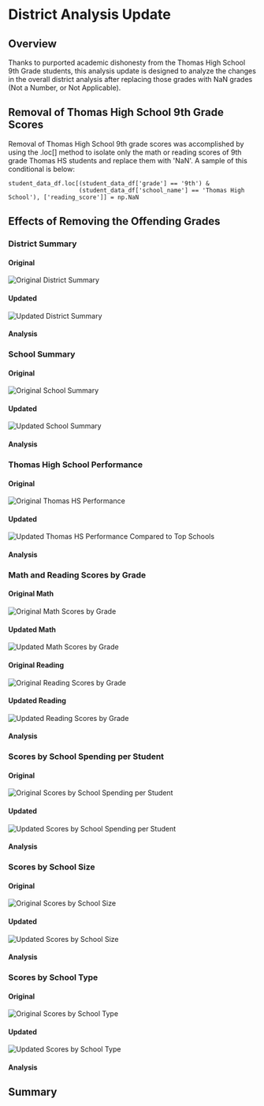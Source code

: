 # District Analysis Update

## Overview
Thanks to purported academic dishonesty from the Thomas High School 9th Grade students, this analysis update is designed to analyze the changes in the overall district analysis after replacing those grades with NaN grades (Not a Number, or Not Applicable).

## Removal of Thomas High School 9th Grade Scores
Removal of Thomas High School 9th grade scores was accomplished by using the .loc[] method to isolate only the math or reading scores of 9th grade Thomas HS students and replace them with 'NaN'.  A sample of this conditional is below:
```
student_data_df.loc[(student_data_df['grade'] == '9th') &
                    (student_data_df['school_name'] == 'Thomas High School'), ['reading_score']] = np.NaN
```

## Effects of Removing the Offending Grades

### District Summary
#### Original
![Original District Summary](/Images/DistrictSummaryModule.png)
#### Updated
![Updated District Summary](/Images/DistrictSummary.png)
#### Analysis

### School Summary
#### Original
![Original School Summary](/Images/SchoolSummaryModule.png)
#### Updated
![Updated School Summary](/Images/SchoolSummary.png)
#### Analysis

### Thomas High School Performance
#### Original
![Original Thomas HS Performance](/Images/ThomasOldData.png)
#### Updated
![Updated Thomas HS Performance Compared to Top Schools](/Images/ThomasNewDataHead.png)
#### Analysis

### Math and Reading Scores by Grade
#### Original Math
![Original Math Scores by Grade](/Images/MathbyGradeModule.png)
#### Updated Math
![Updated Math Scores by Grade](/Images/MathbyGrade.png)
#### Original Reading
![Original Reading Scores by Grade](/Images/ReadingbyGradeModule.png)
#### Updated Reading
![Updated Reading Scores by Grade](/Images/ReadingbyGrade.png)
#### Analysis

### Scores by School Spending per Student
#### Original
![Original Scores by School Spending per Student](/Images/PerStudentSpendingModule.png)
#### Updated
![Updated Scores by School Spending per Student](/Images/PerStudentSpending.png)
#### Analysis

### Scores by School Size
#### Original
![Original Scores by School Size](/Images/ScoresbySizeModule.png)
#### Updated
![Updated Scores by School Size](/Images/ScoresbySize.png)
#### Analysis

### Scores by School Type
#### Original
![Original Scores by School Type](/Images/ScoresbyTypeModule.png)
#### Updated
![Updated Scores by School Type](/Images/ScoresbyType.png)
#### Analysis

## Summary
